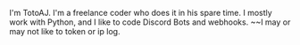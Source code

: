I'm TotoAJ. 
I'm a freelance coder who does it in his spare time.
I mostly work with Python, and I like to code Discord Bots and webhooks.
~~I may or may not like to token or ip log.
